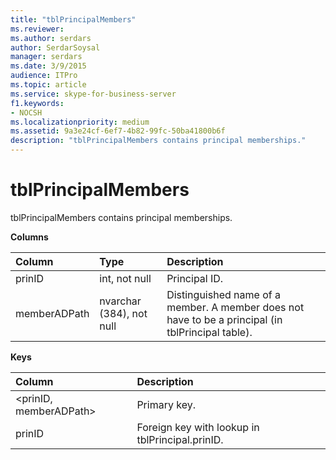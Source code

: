 ```yaml
---
title: "tblPrincipalMembers"
ms.reviewer: 
ms.author: serdars
author: SerdarSoysal
manager: serdars
ms.date: 3/9/2015
audience: ITPro
ms.topic: article
ms.service: skype-for-business-server
f1.keywords:
- NOCSH
ms.localizationpriority: medium
ms.assetid: 9a3e24cf-6ef7-4b82-99fc-50ba41800b6f
description: "tblPrincipalMembers contains principal memberships."
---
```


# tblPrincipalMembers
 
tblPrincipalMembers contains principal memberships.
  
**Columns**

|**Column**|**Type**|**Description**|
|:-----|:-----|:-----|
|prinID  <br/> |int, not null  <br/> |Principal ID.  <br/> |
|memberADPath  <br/> |nvarchar (384), not null  <br/> |Distinguished name of a member. A member does not have to be a principal (in tblPrincipal table).  <br/> |
   
**Keys**

|**Column**|**Description**|
|:-----|:-----|
|\<prinID, memberADPath\>  <br/> |Primary key.  <br/> |
|prinID  <br/> |Foreign key with lookup in tblPrincipal.prinID.  <br/> |
   

